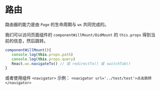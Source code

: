 # 路由

路由器的能力是由 `Page` 的生命周期与 `wx` 共同完成的。

我们可以访问页面组件的 `componentWillMount/DidMount` 的 `this.props` 得到当前的信息，然后跳转。

```jsx
componentWillMount(){
   console.log(this.props.path)
   console.log(this.props.query)
   React.wx.navigateTo() // 或 redirectTo() 或 switchTab()
}
```

或者使用组件 `<navigator>` 示例： `<navigator url='../test/test'>点击跳转</navigator>`
